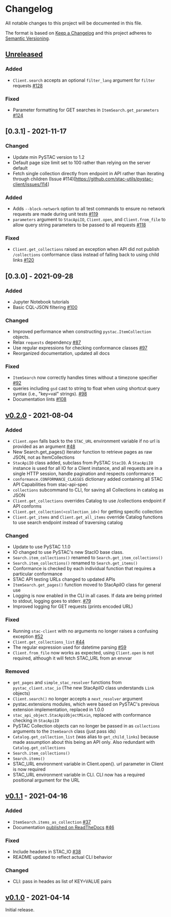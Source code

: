 # Changelog
All notable changes to this project will be documented in this file.

The format is based on [Keep a Changelog](http://keepachangelog.com/en/1.0.0/)
and this project adheres to [Semantic Versioning](http://semver.org/spec/v2.0.0.html).

## [Unreleased]

### Added

- `Client.search` accepts an optional `filter_lang` argument for `filter` requests [#128](https://github.com/stac-utils/pystac-client/pull/128)

### Fixed

- Parameter formatting for GET searches in `ItemSearch.get_parameters` [#124](https://github.com/stac-utils/pystac-client/pull/124)

## [0.3.1] - 2021-11-17

### Changed
- Update min PySTAC version to 1.2
- Default page size limit set to 100 rather than relying on the server default
- Fetch single collection directly from endpoint in API rather than iterating through children (Issue #114)[https://github.com/stac-utils/pystac-client/issues/114]

### Added

- Adds `--block-network` option to all test commands to ensure no network requests are made during unit tests
  [#119](https://github.com/stac-utils/pystac-client/pull/119)
- `parameters` argument to `StacApiIO`, `Client.open`, and `Client.from_file` to allow query string parameters to be passed to all requests
  [#118](https://github.com/stac-utils/pystac-client/pull/118)

### Fixed

- `Client.get_collections` raised an exception when API did not publish `/collections` conformance class instead of falling back to using child links
  [#120](https://github.com/stac-utils/pystac-client/pull/120)

## [0.3.0] - 2021-09-28

### Added
- Jupyter Notebook tutorials
- Basic CQL-JSON filtering [#100](https://github.com/stac-utils/pystac-client/pull/100)

### Changed

- Improved performance when constructing `pystac.ItemCollection` objects.
- Relax `requests` dependency [#87](https://github.com/stac-utils/pystac-client/pull/87)
- Use regular expressions for checking conformance classes [#97](https://github.com/stac-utils/pystac-client/pull/97)
- Reorganized documentation, updated all docs

### Fixed

- `ItemSearch` now correctly handles times without a timezone specifier [#92](https://github.com/stac-utils/pystac-client/issues/92)
- queries including `gsd` cast to string to float when using shortcut query syntax (i.e., "key=val" strings). [#98](https://github.com/stac-utils/pystac-client/pull/97)
- Documentation lints [#108](https://github.com/stac-utils/pystac-client/pull/108)

## [v0.2.0] - 2021-08-04

### Added

- `Client.open` falls back to the `STAC_URL` environment variable if no url is provided as an argument [#48](https://github.com/stac-utils/pystac-client/pull/48)
- New Search.get_pages() iterator function to retrieve pages as raw JSON, not as ItemCollections
- `StacApiIO` class added, subclass from PySTAC `StacIO`. A `StacApiIO` instance is used for all IO for a Client instance, and all requests
are in a single HTTP session, handle pagination and respects conformance
- `conformance.CONFORMANCE_CLASSES` dictionary added containing all STAC API Capabilities from stac-api-spec
- `collections` subcommand to CLI, for saving all Collections in catalog as JSON
- `Client.get_collections` overrides Catalog to use /collections endpoint if API conforms
- `Client.get_collection(<collection_id>)` for getting specific collection
- `Client.get_items` and `Client.get_all_items` override Catalog functions to use search endpoint instead of traversing catalog

### Changed

- Update to use PySTAC 1.1.0
- IO changed to use PySTAC's new StacIO base class. 
- `Search.item_collections()` renamed to `Search.get_item_collections()`
- `Search.item_collections()` renamed to `Search.get_items()`
- Conformance is checked by each individual function that requires a particular conformance
- STAC API testing URLs changed to updated APIs
- `ItemSearch.get_pages()` function moved to StacApiIO class for general use
- Logging is now enabled in the CLI in all cases.
  If data are being printed to stdout, logging goes to stderr.
  [#79](https://github.com/stac-utils/pystac-client/pull/79)
- Improved logging for GET requests (prints encoded URL)

### Fixed

- Running `stac-client` with no arguments no longer raises a confusing exception [#52](https://github.com/stac-utils/pystac-client/pull/52)
- `Client.get_collections_list` [#44](https://github.com/stac-utils/pystac-client/issues/44)
- The regular expression used for datetime parsing [#59](https://github.com/stac-utils/pystac-client/pull/59)
- `Client.from_file` now works as expected, using `Client.open` is not required, although it will fetch STAC_URL from an envvar

### Removed

- `get_pages` and `simple_stac_resolver` functions from `pystac_client.stac_io` (The new StacApiIO class understands `Link` objects)
- `Client.search()` no longer accepts a `next_resolver` argument
- pystac.extensions modules, which were based on PySTAC's previous extension implementation, replaced in 1.0.0
- `stac_api_object.StacApiObjectMixin`, replaced with conformance checking in `StacApiIO`
- PySTAC Collection objects can no longer be passed in as `collections` arguments to the `ItemSearch` class (just pass ids)
- `Catalog.get_collection_list` (was alias to `get_child_links`) because made assumption about this being an API only. Also redundant with `Catalog.get_collections`
- `Search.item_collections()`
- `Search.items()`
- STAC_URL environment variable in Client.open(). url parameter in Client is now required
- STAC_URL environment variable in CLI. CLI now has a required positional argument for the URL

## [v0.1.1] - 2021-04-16

### Added

- `ItemSearch.items_as_collection` [#37](https://github.com/stac-utils/pystac-client/pull/37)
- Documentation [published on ReadTheDocs](https://pystac-client.readthedocs.io/en/latest/) [#46](https://github.com/stac-utils/pystac-client/pull/46)

### Fixed

- Include headers in STAC_IO [#38](https://github.com/stac-utils/pystac-client/pull/38)
- README updated to reflect actual CLI behavior

### Changed

- CLI: pass in heades as list of KEY=VALUE pairs

## [v0.1.0] - 2021-04-14

Initial release.

[Unreleased]: <https://github.com/stac-utils/pystac-client/compare/v0.3.0...main>
[v0.3.1]: <https://github.com/stac-utils/pystac-client/compare/v0.3.0..v0.3.1>
[v0.3.0]: <https://github.com/stac-utils/pystac-client/compare/v0.2.0..v0.3.0>
[v0.2.0]: <https://github.com/stac-utils/pystac-client/compare/v0.1.1..v0.2.0>
[v0.1.1]: <https://github.com/stac-utils/pystac-client/compare/v0.1.0..v0.1.1>
[v0.1.0]: <https://github.com/stac-utils/pystac-client/tree/v0.1.0>
